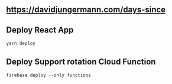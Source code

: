 ## https://davidjungermann.com/days-since

## Deploy React App
`yarn deploy`

## Deploy Support rotation Cloud Function
`firebase deploy --only functions`
